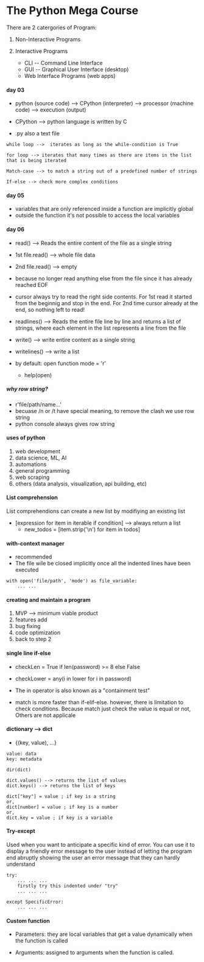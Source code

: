 # The Python Mega Course
There are 2 catergories of Program:
1. Non-Interactive Programs

2. Interactive Programs
    - CLI -- Command Line Interface
    - GUI -- Graphical User Interface (desktop)
    - Web Interface Programs (web apps)

#### day 03
- python (source code) --> CPython (interpreter) --> processor (machine code) --> execution (output)

- CPython --> python language is written by C

- .py also a text file

```
while loop -->  iterates as long as the while-condition is True

for loop --> iterates that many times as there are items in the list that is being iterated

Match-case --> to match a string out of a predefined number of strings

If-else --> check more complex conditions
```

#### day 05
- variables that are only referenced inside a function are implicitly global
- outside the function it's not possible to access the local variables


#### day 06
- read() --> Reads the entire content of the file as a single string
- 1st file.read() --> whole file data
- 2nd file.read() --> empty
- because no longer read anything else from the file since it has already reached EOF
    <br>

- cursor always try to read the right side contents. For 1st read it started from the beginnig and stop in the end. For 2nd time cursor already at the end, so nothing left to read!
    <br>

- readlines() --> Reads the entire file line by line and returns a list of strings, where each element in the list represents a line from the file
    <br>

- write() --> write entire content as a single string
- writelines() --> write a list
    <br>

- by default: open function mode = 'r'
    - help(open)
        <br>


##### why row string?
- r'file/path/name...'
- becuase /n or /t have special meaning, to remove the clash we use row string
- python console always gives row string


#### uses of python
1. web development
2. data science, ML, AI
3. automations
4. general programming
5. web scraping
6. others (data analysis, visualization, api building, etc)


#### List comprehension
List comprehendions can create a new list by modifiying an existing list

- [expression for item in iterable if condition] --> always return a list
    - new_todos = [item.strip('\n') for item in todos]


#### with-context manager
- recommended
- The file wile be closed implicitly once all the indented lines have been executed
    <br>
```
with open('file/path', 'mode') as file_variable:
    ... ...
```

#### creating and maintain a program
1. MVP --> minimum viable product
2. features add
3. bug fixing
4. code optimization
5. back to step 2


#### single line if-else
- checkLen = True if len(password) >= 8 else False
- checkLower = any(i in lower for i in password)

- The in operator is also known as a "containment test"

- match is more faster than if-elif-else. however, there is limitation to check conditions. Because match just check the value is equal or not, Others are not applicale


#### dictionary --> dict
- {(key, value), ...}
```
value: data
key: metadata

dir(dict)

dict.values() --> returns the list of values
dict.keys() --> returns the list of keys

dict["key"] = value ; if key is a string
or,
dict[number] = value ; if key is a number
or,
dict.key = value ; if key is a variable
```


#### Try-except
Used when you want to anticipate a specific kind of error. You can use it to display a friendly error message to the user instead of letting the program end abruptly showing the user an error message that they can hardly understand

```
try:
    ... ... ...
    firstly try this indented under "try"
    ... ... ...

except SpecificError:
    ... ... ...
```

#### Custom function
- Parameters: they are local variables that get a value dynamically when the function is called

- Arguments: assigned to arguments when the function is called.

